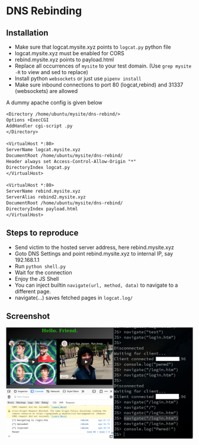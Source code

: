 # DNS Rebinding

## Installation
- Make sure that logcat.mysite.xyz points to `logcat.py` python file
- logcat.mysite.xyz must be enabled for CORS
- rebind.mysite.xyz points to payload.html
- Replace all occurrences of `mysite` to your test domain. (Use `grep mysite -R` to view and sed to replace)
- Install python `websockets` or just use `pipenv install`
- Make sure inbound connections to port 80 (logcat,rebind) and 31337 (websockets) are allowed

A dummy apache config is given below
```
<Directory /home/ubuntu/mysite/dns-rebind/>
Options +ExecCGI
AddHandler cgi-script .py
</Directory>

<VirtualHost *:80>
ServerName logcat.mysite.xyz
DocumentRoot /home/ubuntu/mysite/dns-rebind/
Header always set Access-Control-Allow-Origin "*"
DirectoryIndex logcat.py
</VirtualHost>

<VirtualHost *:80>
ServerName rebind.mysite.xyz
ServerAlias rebind2.mysite.xyz
DocumentRoot /home/ubuntu/mysite/dns-rebind/
DirectoryIndex payload.html
</VirtualHost>
```

## Steps to reproduce
- Send victim to the hosted server address, here rebind.mysite.xyz    
- Goto DNS Settings and point rebind.mysite.xyz to internal IP, say 192.168.1.1
- Run `python shell.py`
- Wait for the connection
- Enjoy the JS Shell
- You can inject builtin `navigate(url, method, data)` to navigate to a different page.
- navigate(...) saves fetched pages in `logcat.log/`

## Screenshot
![Screenshot](screenshot.png)
